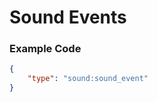 # Sound Events

[//]: # "TODO: Explain the deal with Sound Events being dumb or smth"

### Example Code

```json
{
	"type": "sound:sound_event"
}
```
